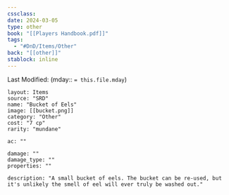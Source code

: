 ```yaml
---
cssclass: 
date: 2024-03-05
type: other
book: "[[Players Handbook.pdf]]"
tags:
  - "#DnD/Items/Other"
back: "[[other]]"
stablock: inline
---
```

Last Modified: (mday:: `= this.file.mday`)


```statblock
layout: Items
source: "SRD"
name: "Bucket of Eels"
image: [[bucket.png]]
category: "Other"
cost: "7 cp"
rarity: "mundane"

ac: ""

damage: ""
damage_type: ""
properties: ""

description: "A small bucket of eels. The bucket can be re-used, but it's unlikely the smell of eel will ever truly be washed out."
```